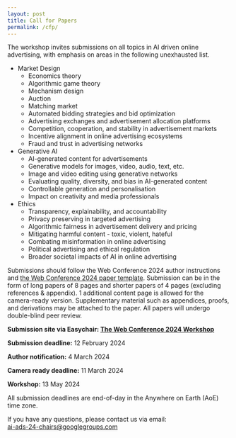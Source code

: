 ```yaml
---
layout: post
title: Call for Papers
permalink: /cfp/
---
```


<!-- The Workshop will be held in person on Monday, 13 May 2024, in Singapore, as a part of the [The Web Conference 2024](https://www2024.thewebconf.org/). -->

<!-- and for **the camera ready submission**, which has the correct notice at the first page of your paper. Please use the option `\usepackage[final]{xx}` in your main text file. Please **upload your camera ready version via making a revision at OpenReview**.  -->

The workshop invites submissions on all topics in AI driven online advertising, with emphasis on areas in the following unexhausted list. 

- Market Design
    - Economics theory
    - Algorithmic game theory
    - Mechanism design
    - Auction
    - Matching market
    - Automated bidding strategies and bid optimization
    - Advertising exchanges and advertisement allocation platforms
    - Competition, cooperation, and stability in advertisement markets
    - Incentive alignment in online advertising ecosystems
    - Fraud and trust in advertising networks
- Generative AI
    - AI-generated content for advertisements
    - Generative models for images, video, audio, text, etc.
    - Image and video editing using generative networks
    - Evaluating quality, diversity, and bias in AI-generated content
    - Controllable generation and personalisation
    - Impact on creativity and media professionals
- Ethics
    - Transparency, explainability, and accountability
    - Privacy preserving in targeted advertising
    - Algorithmic fairness in advertisement delivery and pricing
    - Mitigating harmful content - toxic, violent, hateful
    - Combating misinformation in online advertising
    - Political advertising and ethical regulation
    - Broader societal impacts of AI in online advertising



Submissions should follow the Web Conference 2024 author instructions and [the Web Conference 2024 paper template](https://www.acm.org/publications/proceedings-template). 
Submission can be in the form of long papers of 8 pages and shorter papers of 4 pages (excluding references & appendix). 1 additional content page is allowed for the camera-ready version. Supplementary material such as appendices, proofs, and derivations may be attached to the paper. All papers will undergo double-blind peer review. 
<!-- ~~8~~ 9 pages (excluding references and supplementary materials).  -->
<!--**6 presented by oral talks.** -->
<!--**We will select xx papers for short spotlight presentations and 2 papers for the outstanding paper.**-->
<!-- by [contacting the workshop committee](mailto:xx@xx.com). -->
<!-- We sincerely appreciate the sponsorship from xx on our workshop. -->

**Submission site via Easychair: [The Web Conference 2024 Workshop](https://easychair.org/my/conference?conf=thewebconf2024_workshops)** <br>

**Submission deadline:** 12 February 2024 <br>

**Author notification:** 4 March 2024

**Camera ready deadline:** 11 March 2024

**Workshop:** 13 May 2024<br>

All submission deadlines are end-of-day in the Anywhere on Earth (AoE) time zone.

If you have any questions, please contact us via email:<br>
[ai-ads-24-chairs@googlegroups.com](mailto:ai-ads-24-chairs@googlegroups.com)

<!-- ### Sponsorship
*WWW 2024 xx Workshop is generously sponsored by xx.*
<img src="https://github.com/xx/xx.github.io/blob/master/images/xx.png?raw=true" alt="xx sponsorship" width="250" height="85"> -->
